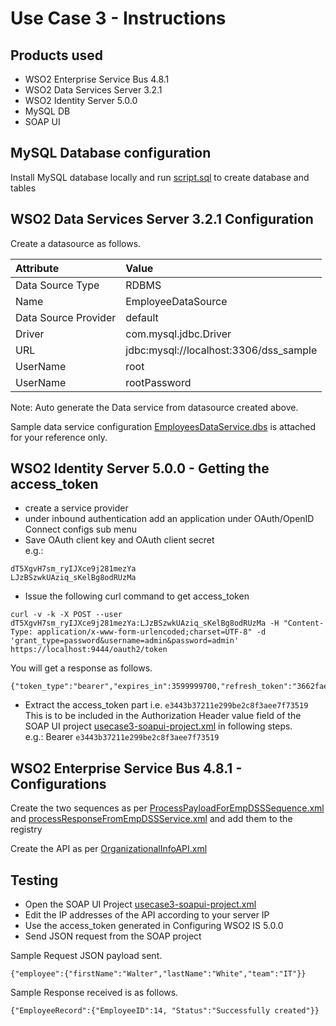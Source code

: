 Use Case 3 - Instructions
=========================

Products used
-------------
* WSO2 Enterprise Service Bus 4.8.1   
* WSO2 Data Services Server 3.2.1   
* WSO2 Identity Server 5.0.0   
* MySQL DB
* SOAP UI

MySQL Database configuration
----------------------------
Install MySQL database locally and run [script.sql](MySQL/script.sql) to create database and tables

WSO2 Data Services Server 3.2.1 Configuration
---------------------------------------------
Create a datasource as follows.

|Attribute | Value|
|:------------|:-------------|
|Data Source Type | RDBMS |
|Name | EmployeeDataSource | 
|Data Source Provider | default | 
|Driver | com.mysql.jdbc.Driver | 
|URL | jdbc:mysql://localhost:3306/dss_sample | 
|UserName | root |  
|UserName | rootPassword |

Note: Auto generate the Data service from datasource created above.

Sample data service configuration [EmployeesDataService.dbs](DSS321/repository/deployment/server/dataservices/EmployeesDataService.dbs) is attached for your reference only.

WSO2 Identity Server 5.0.0 - Getting the access_token
-----------------------------------------------------
* create a service provider
* under inbound authentication add an application under OAuth/OpenID Connect configs sub menu
* Save OAuth client key and OAuth client secret  
e.g.:  
```
dT5XgvH7sm_ryIJXce9j281mezYa
LJzBSzwkUAziq_sKelBg8odRUzMa
```  
* Issue the following curl command to get access_token  
```
curl -v -k -X POST --user dT5XgvH7sm_ryIJXce9j281mezYa:LJzBSzwkUAziq_sKelBg8odRUzMa -H "Content-Type: application/x-www-form-urlencoded;charset=UTF-8" -d 'grant_type=password&username=admin&password=admin' https://localhost:9444/oauth2/token
```  
You will get a response as follows.  
```
{"token_type":"bearer","expires_in":3599999700,"refresh_token":"3662fae89f3bf7e5e1f912933a3191e3","access_token":"e3443b37211e299be2c8f3aee7f73519"}
```  
* Extract the access_token part i.e. ```e3443b37211e299be2c8f3aee7f73519```   
This is to be included in the Authorization Header value field of the SOAP UI
project [usecase3-soapui-project.xml](usecase3-soapui-project.xml) in following steps.  
e.g.: Bearer ```e3443b37211e299be2c8f3aee7f73519```

WSO2 Enterprise Service Bus 4.8.1 - Configurations
-------------------------------
Create the two sequences as per [ProcessPayloadForEmpDSSSequence.xml](ESB481/repository/deployment/synapse-configs/registry-sequences/ProcessPayloadForEmpDSSSequence.xml) and [processResponseFromEmpDSSService.xml](ESB481/repository/deployment/synapse-configs/registry-sequences/processResponseFromEmpDSSService.xml) and add them to the registry  

Create the API as per [OrganizationalInfoAPI.xml](ESB481/repository/deployment/synapse-configs/default/api/OrganizationalInfoAPI.xml)

Testing 
-------
* Open the SOAP UI Project [usecase3-soapui-project.xml](usecase3-soapui-project.xml)
* Edit the IP addresses of the API according to your server IP
* Use the access_token generated in Configuring WSO2 IS 5.0.0
* Send JSON request from the SOAP project

Sample Request JSON payload sent.  
```
{"employee":{"firstName":"Walter","lastName":"White","team":"IT"}}
```

Sample Response received is as follows.  
```
{"EmployeeRecord":{"EmployeeID":14, "Status":"Successfully created"}}
```
